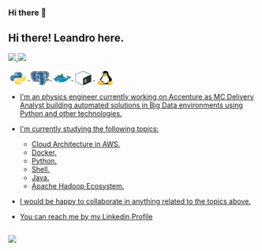 ### Hi there 👋

<!--
**lkellermann/lkellermann** is a ✨ _special_ ✨ repository because its `README.md` (this file) appears on your GitHub profile.

Here are some ideas to get you started:

- 🔭 I’m currently working on ...
- 🌱 I’m currently learning ...
- 👯 I’m looking to collaborate on ...
- 🤔 I’m looking for help with ...
- 💬 Ask me about ...
- 📫 How to reach me: ...
- 😄 Pronouns: ...
- ⚡ Fun fact: ...
-->

## Hi there! Leandro here.
 <div>
  <a href="https://github.com/lkellermann">
  <img height="180em" src="https://github-readme-stats.vercel.app/api?username=lkellermann&show_icons=true&theme=tokyonight&include_all_commits=true&count_private=true"/>
  <img height="180em" src="https://github-readme-stats.vercel.app/api/top-langs/?username=lkellermann&layout=compact&langs_count=7&theme=tokyonight"/>
</div>
<div style="display: inline_block"><br>

   <img align="center" alt="lkellermann-Python" height="30" width="40" src="https://raw.githubusercontent.com/devicons/devicon/master/icons/python/python-original.svg">
    
  <img align="center" alt="lkellermann-Postgresql" height="30" width="40" src="https://raw.githubusercontent.com/devicons/devicon/master/icons/postgresql/postgresql-original.svg">
  
<img align="center" alt="lkellermann-Docker" height="30" width="40" src="https://raw.githubusercontent.com/devicons/devicon/master/icons/docker/docker-original.svg">

<img align="center" alt="lkellermann-Bash" height="30" width="40" src="https://raw.githubusercontent.com/devicons/devicon/master/icons/bash/bash-original.svg">

<img align="center" alt="lkellermann-Linux" height="30" width="40" src="https://raw.githubusercontent.com/devicons/devicon/master/icons/linux/linux-original.svg">
</div>
  
- I'm an physics engineer currently working on Accenture as MC Delivery Analyst building automated solutions in Big Data environments using Python and other technologies.

- I'm currently studying the following topics:
  - Cloud Architecture in AWS.
  - Docker.
  - Python.
  - Shell.
  - Java.
  - Apache Hadoop Ecosystem.

- I would be happy to collaborate in anything related to the topics above.
- You can reach me by my [Linkedin Profile](https://www.linkedin.com/in/kellermann1992/)
 
##
<div> 
  <a href="https://www.linkedin.com/in/kellermann1992/" target="_blank"><img src="https://img.shields.io/badge/-LinkedIn-%230077B5?style=for-the-badge&logo=linkedin&logoColor=white" target="_blank"></a> 
 
</div>

